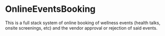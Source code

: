 # OnlineEventsBooking
This is a full stack system of online booking of wellness events (health talks, onsite screenings, etc) and the vendor approval or rejection of said events.

